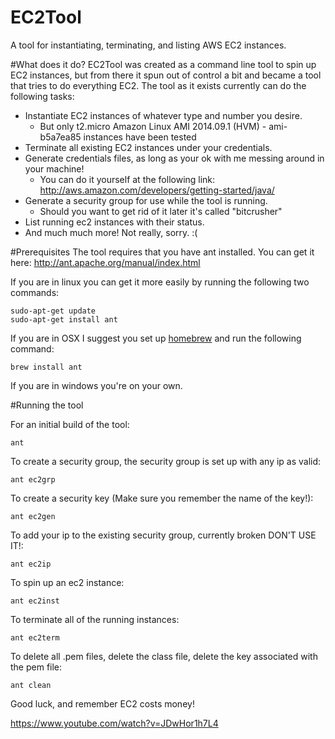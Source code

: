 # EC2Tool
A tool for instantiating, terminating, and listing AWS EC2 instances.

#What does it do?
EC2Tool was created as a command line tool to spin up EC2 instances, but
from there it spun out of control a bit and became a tool that tries to
do everything EC2.  The tool as it exists currently can do the following 
tasks:

* Instantiate EC2 instances of whatever type and number you desire.
  * But only t2.micro Amazon Linux AMI 2014.09.1 (HVM) - ami-b5a7ea85 instances have been tested
* Terminate all existing EC2 instances under your credentials.
* Generate credentials files, as long as your ok with me messing around in your machine!
  * You can do it yourself at the following link:  http://aws.amazon.com/developers/getting-started/java/
* Generate a security group for use while the tool is running.  
  * Should you want to get rid of it later it's called "bitcrusher"
* List running ec2 instances with their status.
* And much much more!  Not really, sorry.  :(

#Prerequisites
The tool requires that you have ant installed.  You can get it here:
http://ant.apache.org/manual/index.html

If you are in linux you can get it more easily by running the
following two commands:
    
    sudo-apt-get update
    sudo-apt-get install ant

If you are in OSX I suggest you set up
[homebrew](http://brew.sh/ "Homebrew") and 
run the following command:
    
    brew install ant

If you are in windows you're on your own.

#Running the tool

For an initial build of the tool:
	
	ant

To create a security group, the security group is set up with any ip as valid:
    
    ant ec2grp

To create a security key (Make sure you remember the name of the key!):
    
    ant ec2gen

To add your ip to the existing security group, currently broken DON'T USE IT!:
    
    ant ec2ip

To spin up an ec2 instance:
    
    ant ec2inst

To terminate all of the running instances:
    
    ant ec2term

To delete all .pem files, delete the class file, delete the key associated with the pem file:
	
	ant clean

Good luck, and remember EC2 costs money!

https://www.youtube.com/watch?v=JDwHor1h7L4
